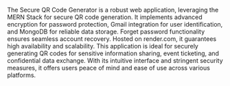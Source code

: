 The Secure QR Code Generator is a robust web application, leveraging the MERN Stack for secure QR code generation. It implements advanced encryption for password protection, Gmail integration for user identification, and MongoDB for reliable data storage. Forget password functionality ensures seamless account recovery. Hosted on render.com, it guarantees high availability and scalability. This application is ideal for securely generating QR codes for sensitive information sharing, event ticketing, and confidential data exchange. With its intuitive interface and stringent security measures, it offers users peace of mind and ease of use across various platforms.
